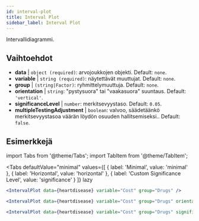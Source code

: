 ```yaml
---
id: interval-plot
title: Interval Plot
sidebar_label: Interval Plot
---
```


Intervallidiagrammi.

## Vaihtoehdot

* __data__ | `object (required)`: arvojoukkojen objekti. Default: `none`.
* __variable__ | `string (required)`: näytettävät muuttujat. Default: `none`.
* __group__ | `(string|Factor)`: ryhmittelymuuttuja. Default: `none`.
* __orientation__ | `string`: "pystysuora" tai "vaakasuora" suuntaus. Default: `'vertical'`.
* __significanceLevel__ | `number`: merkitsevyystaso. Default: `0.05`.
* __multipleTestingAdjustment__ | `boolean`: valvoo, säädetäänkö merkitsevyystasoa väärän löydön osuuden hallitsemiseksi.. Default: `false`.


## Esimerkkejä

import Tabs from '@theme/Tabs';
import TabItem from '@theme/TabItem';

<Tabs
    defaultValue="minimal"
    values={[
        { label: 'Minimal', value: 'minimal' },
        { label: 'Horizontal', value: 'horizontal' },
        { label: 'Custom Significance Level', value: 'significance' }
    ]}
    lazy
>

<TabItem value="minimal">

```jsx live
<IntervalPlot data={heartdisease} variable="Cost" group="Drugs" />
```
</TabItem>

<TabItem value="horizontal">

```jsx live
<IntervalPlot data={heartdisease} variable="Cost" group="Drugs" orientation="horizontal" />
```

</TabItem>

<TabItem value="significance">

```jsx live
<IntervalPlot data={heartdisease} variable="Cost" group="Drugs" significanceLevel={0.01} />
```
</TabItem>

</Tabs>
